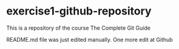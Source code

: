 # exercise1-github-repository
This is a repository of the course The Complete Git Guide

README.md file was just edited manually. One more edit at Github
